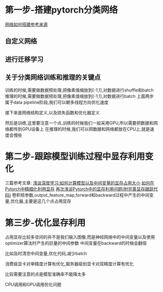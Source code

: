 # 第一步-搭建pytorch分类网络
[网络如何搭建参考来源](https://pytorch.org/tutorials/beginner/blitz/cifar10_tutorial.html#sphx-glr-beginner-blitz-cifar10-tutorial-py)
## 自定义网络

## 进行迁移学习

## 关于分类网络训练和推理的关键点
训练的时候,需要做数据预处理,把像素值缩放到[-1,1],对数据进行shuffle和batch
推理的时候,需要做数据预处理,把像素值缩放到[-1,1],对数据进行batch
上面两步属于data pipeline阶段,我们可以朝多线程方向优化速度

接下来是网络结构定义,以及损失函数和优化器定义

然后是训练,这里要注意一个点,训练的时候我们一般采用GPU,所以需要把数据和网络都传到GPU设备上
在推理的时候,我们可以把数据和网络都放在CPU上,就是速度会慢些

# 第二步-跟踪模型训练过程中显存利用变化
三篇参考文章:
[浅谈深度学习:如何计算模型以及中间变量的显存占用大小](https://oldpan.me/archives/how-to-calculate-gpu-memory)
[如何在Pytorch中精细化利用显存](https://oldpan.me/archives/how-to-use-memory-pytorch)
[再次浅谈Pytorch中的显存利用问题(附完善显存跟踪代码)](https://oldpan.me/archives/pytorch-gpu-memory-usage-track)
卷积核参数,output_feature_map,forward和backward过程中产生的中间变量,优化器,主要是这几个点占用显存

# 第三步-优化显存利用
占用显存比较多空间的并不是我们输入图像,而是神经网络中的中间变量以及使用optimizer算法时产生的巨量的中间参数
中间变量在backward的时候会翻倍

比如及时清空中间变量,优化代码,减少batch

消费级显卡对单精度计算有优化,服务器级别显卡对双精度计算有优化

比较需要注意的点是模型准确率不能降太多

CPU调用和GPU调用优化问题